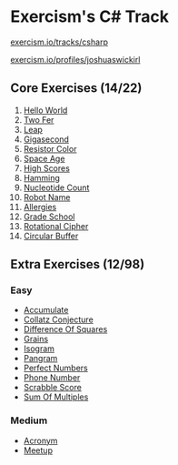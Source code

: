 Exercism's C# Track
===================

[exercism.io/tracks/csharp](https://exercism.io/tracks/csharp)

[exercism.io/profiles/joshuaswickirl](https://exercism.io/profiles/joshuaswickirl)


Core Exercises (14/22)
----------------------
1.  [Hello World](/hello-world)
2.  [Two Fer](/two-fer)
3.  [Leap](/leap)
4.  [Gigasecond](/gigasecond)
5.  [Resistor Color](/resistor-color)
6.  [Space Age](/space-age)
7.  [High Scores](/high-scores)
8.  [Hamming](/hamming)
9.  [Nucleotide Count](/nucleotide-count)
10. [Robot Name](/robot-name)
11. [Allergies](/allergies)
12. [Grade School](/grade-school)
13. [Rotational Cipher](/rotational-cipher)
14. [Circular Buffer](/circular-buffer)


Extra Exercises (12/98)
----------------------
### Easy
- [Accumulate](/accumulate)
- [Collatz Conjecture](/collatz-conjecture)
- [Difference Of Squares](/difference-of-squares)
- [Grains](/grains)
- [Isogram](/isogram)
- [Pangram](/pangram)
- [Perfect Numbers](/perfect-numbers)
- [Phone Number](/phone-number)
- [Scrabble Score](/scrabble-score)
- [Sum Of Multiples](/sum-of-multiples)

### Medium
- [Acronym](/acronym)
- [Meetup](/meetup)
